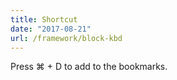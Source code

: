 ```yaml
---
title: Shortcut
date: "2017-08-21"
url: /framework/block-kbd
---
```


Press <span class="b-kbd">⌘ + D</span> to add to the bookmarks.
